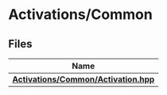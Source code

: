 # Activations/Common



## Files

| Name           |
| -------------- |
| **[Activations/Common/Activation.hpp](_activation_8hpp.md#file-activation.hpp)**  |
